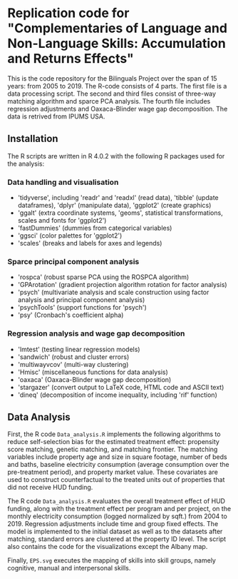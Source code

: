 # Replication code for "Complementaries of Language and Non-Language Skills: Accumulation and Returns Effects"

This is the code repository for the Bilinguals Project over the span of 15 years: from 2005 to 2019. The R-code consists of 4 parts. The first file is a data processing script. The second and third files consist of three-way matching algorithm and sparce PCA analysis. The fourth file includes regression adjustments and Oaxaca-Blinder wage gap decomposition. The data is retrived from IPUMS USA.


## Installation

The R scripts are written in R 4.0.2 with the following R packages used for the analysis:

### Data handling and visualisation
- 'tidyverse', including 'readr' and 'readxl' (read data), 'tibble' (update dataframes), 'dplyr' (manipulate data), 'ggplot2' (create graphics)
- 'ggalt' (extra coordinate systems, 'geoms', statistical transformations, scales and fonts for 'ggplot2')
- 'fastDummies' (dummies from categorical variables)
- 'ggsci' (color palettes for 'ggplot2')
- 'scales' (breaks and labels for axes and legends)

### Sparce principal component analysis
- 'rospca' (robust sparse PCA using the ROSPCA algorithm)
- 'GPArotation' (gradient projection algorithm rotation for factor analysis)
- 'psych' (multivariate analysis and scale construction using factor analysis and principal component analysis)
- 'psychTools' (support functions for 'psych')
- 'psy' (Cronbach's coefficient alpha)

### Regression analysis and wage gap decomposition
- 'lmtest' (testing linear regression models)
- 'sandwich' (robust and cluster errors)
- 'multiwayvcov' (multi-way clustering)
- 'Hmisc' (miscellaneous functions for data analysis)
- 'oaxaca' (Oaxaca-Blinder wage gap decomposition)
- 'stargazer' (convert output to LaTeX code, HTML code and ASCII text)
- 'dineq' (decomposition of income inequality, including 'rif' function)


## Data Analysis

First, the R code `Data_analysis.R` implements the following algorithms to reduce self-selection bias for the estimated treatment effect: propensity score matching, genetic matching, and matching frontier. The matching variables include property age and size in square footage, number of beds and baths, baseline electricity consumption (average consumption over the pre-treatment period), and property market value. These covariates are used to construct counterfactual to the treated units out of properties that did not receive HUD funding. 

The R code `Data_analysis.R` evaluates the overall treatment effect of HUD funding, along with the treatment effect per program and per project, on the monthly electricity consumption (logged normalized by sqft.) from 2004 to 2019. Regression adjustments include time and group fixed effects. The model is implemented to the initial dataset as well as to the datasets after matching, standard errors are clustered at the property ID level. The script also contains the code for the visualizations except the Albany map.

Finally, `EPS.svg` executes the mapping of skills into skill groups, namely cognitive, manual and interpersonal skills.
